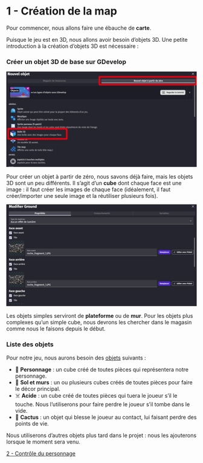 # 1 - Création de la map

Pour commencer, nous allons faire une ébauche de **carte**.

Puisque le jeu est en 3D, nous allons avoir besoin d’objets 3D. Une petite introduction à la création d’objets 3D est nécessaire :

### Créer un objet 3D de base sur GDevelop

![rien](https://github.com/g404-code-gaming/Pick-Pack---Action-Adventure-Game/blob/main/Image/1_objet3D_1.JPG)

Pour créer un objet à partir de zéro, nous savons déjà faire, mais les objets 3D sont un peu différents. Il s’agit d’un **cube** dont chaque face est une image : il faut créer les images de chaque face (idéalement, il faut créer/importer une seule image et la réutiliser plusieurs fois).

![rien](https://github.com/g404-code-gaming/Pick-Pack---Action-Adventure-Game/blob/main/Image/1_objet3D_2.JPG)

Les objets simples serviront de **plateforme** ou de **mur**. Pour les objets plus complexes qu’un simple cube, nous devrons les chercher dans le magasin comme nous le faisons depuis le début.

### Liste des objets

Pour notre jeu, nous aurons besoin des [objets](https://github.com/g404-code-gaming/GDevelop_Cour/blob/main/Objets.md) suivants :

- 🧍 **Personnage** : un cube créé de toutes pièces qui représentera notre personnage.  
- 🧱 **Sol et murs** : un ou plusieurs cubes créés de toutes pièces pour faire le décor principal.  
- ☠️ **Acide** : un cube créé de toutes pièces qui tuera le joueur s’il le touche. Nous l’utiliserons pour faire perdre le joueur s’il tombe dans le vide.  
- 🌵 **Cactus** : un objet qui blesse le joueur au contact, lui faisant perdre des points de vie.

Nous utiliserons d’autres objets plus tard dans le projet : nous les ajouterons lorsque le moment sera venu.

[2 - Contrôle du personnage](https://github.com/g404-code-gaming/Pick-Pack---Action-Adventure-Game/tree/main)

